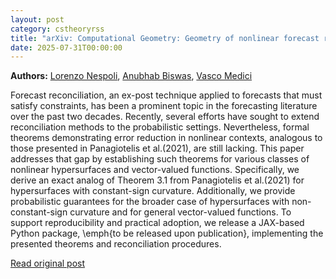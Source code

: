 ```yaml
---
layout: post
category: cstheoryrss
title: "arXiv: Computational Geometry: Geometry of nonlinear forecast reconciliation"
date: 2025-07-31T00:00:00
---
```


**Authors:** [Lorenzo Nespoli](https://dblp.uni-trier.de/search?q=Lorenzo+Nespoli), [Anubhab Biswas](https://dblp.uni-trier.de/search?q=Anubhab+Biswas), [Vasco Medici](https://dblp.uni-trier.de/search?q=Vasco+Medici)

Forecast reconciliation, an ex-post technique applied to forecasts that must
satisfy constraints, has been a prominent topic in the forecasting literature
over the past two decades. Recently, several efforts have sought to extend
reconciliation methods to the probabilistic settings. Nevertheless, formal
theorems demonstrating error reduction in nonlinear contexts, analogous to
those presented in Panagiotelis et al.(2021), are still lacking. This paper
addresses that gap by establishing such theorems for various classes of
nonlinear hypersurfaces and vector-valued functions. Specifically, we derive an
exact analog of Theorem 3.1 from Panagiotelis et al.(2021) for hypersurfaces
with constant-sign curvature. Additionally, we provide probabilistic guarantees
for the broader case of hypersurfaces with non-constant-sign curvature and for
general vector-valued functions. To support reproducibility and practical
adoption, we release a JAX-based Python package, \emph{to be released upon
publication}, implementing the presented theorems and reconciliation
procedures.

[Read original post](http://arxiv.org/abs/2507.22500v1)

